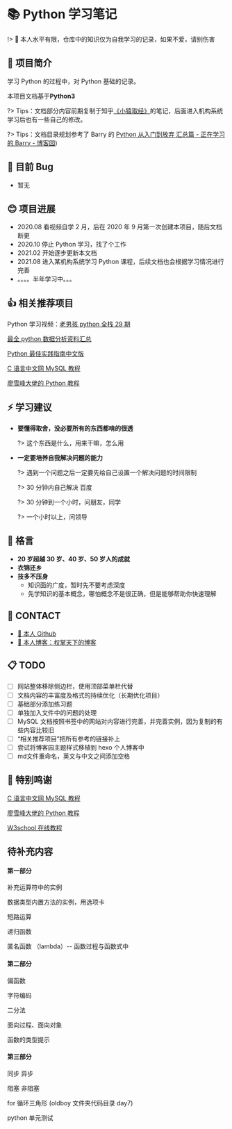 # 📚 Python 学习笔记

!> 🙏 本人水平有限，仓库中的知识仅为自我学习的记录，如果不爱，请别伤害

<!-- !> 🙏 如有遗漏或发现文章错误及排版问题，请提 issue -->

## 📃 项目简介

学习 Python 的过程中，对 Python 基础的记录。

本项目文档基于**Python3**

?> Tips：文档部分内容前期复制于知乎[《小猿取经》](https://zhuanlan.zhihu.com/c_1189883314197168128)的笔记，后面进入机构系统学习后也有一些自己的修改。

?> Tips：文档目录规划参考了 Barry 的 [Python 从入门到放弃 汇总篇 - 正在学习的 Barry - 博客园](https://www.cnblogs.com/XuChengNotes/p/11246438.html))

## 🐛 目前 Bug

- 暂无

## 😊 项目进展

- 2020.08 看视频自学 2 月，后在 2020 年 9 月第一次创建本项目，随后文档断更
- 2020.10 停止 Python 学习，找了个工作
- 2021.02 开始逐步更新本文档
- 2021.08 进入某机构系统学习 Python 课程，后续文档也会根据学习情况进行完善
- 。。。。半年学习中。。。

## 👍 相关推荐项目

Python 学习视频：[老男孩 python 全栈 29 期](https://www.bilibili.com/video/BV1QE41147hU?p=5)

[最全 python 数据分析资料汇总](https://github.com/hi-weijun/PythonDataScience-Collections)

[Python 最佳实践指南中文版](https://github.com/like-ycy/Python-Guide-CN)

[C 语言中文网 MySQL 教程](http://c.biancheng.net/mysql/)

[廖雪峰大佬的 Python 教程](https://www.liaoxuefeng.com/wiki/1016959663602400)

## ⚡ 学习建议

- **要懂得取舍，没必要所有的东西都啃的很透**

  ?> 这个东西是什么，用来干嘛，怎么用

- **一定要培养自我解决问题的能力**

  ?> 遇到一个问题之后一定要先给自己设置一个解决问题的时间限制

  ?> 30 分钟内自己解决 百度

  ?> 30 分钟到一个小时，问朋友，同学

  ?> 一个小时以上，问领导

## 🌈 格言

- **20 岁超越 30 岁、40 岁、50 岁人的成就**
- **衣锦还乡**
- **技多不压身**
  - 知识面的广度，暂时先不要考虑深度
  - 先学知识的基本概念，哪怕概念不是很正确，但是能够帮助你快速理解

## 🙋‍ CONTACT

- [🐙 本人 Github](https://github.com/like-ycy)
- [🔮 本人博客：权掌天下的博客](https://like-ycy.github.io/)

## 📋 TODO

- [ ] 网站整体移除侧边栏，使用顶部菜单栏代替
- [ ] 文档内容的丰富度及格式的持续优化（长期优化项目）
- [ ] 基础部分添加练习题
- [ ] 单独加入文件中的问题的处理
- [ ] MySQL 文档按照书签中的网站对内容进行完善，并完善实例，因为复制的有些内容比较旧
- [ ] “相关推荐项目”把所有参考的链接补上
- [ ] 尝试将博客园主题样式移植到 hexo 个人博客中
- [ ] md文件重命名，英文与中文之间添加空格

## 🙏 特别鸣谢

[C 语言中文网 MySQL 教程](http://c.biancheng.net/mysql/)

[廖雪峰大佬的 Python 教程](https://www.liaoxuefeng.com/wiki/1016959663602400)

[W3school 在线教程](https://www.w3school.com.cn/)

## 待补充内容

<!-- tabs:start -->

#### **第一部分**

补充运算符中的实例

数据类型内置方法的实例，用选项卡

短路运算

递归函数

匿名函数 （lambda）-- 函数过程与函数式中

#### **第二部分**

偏函数

字符编码

二分法

面向过程、面向对象

函数的类型提示

#### **第三部分**

同步 异步

阻塞 非阻塞

for 循环三角形 (oldboy 文件夹代码目录 day7)

python 单元测试

<!-- tabs:end -->
